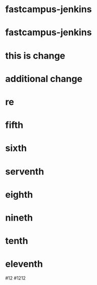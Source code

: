 # fastcampus-jenkins
# fastcampus-jenkins
#  this is change
# additional change
# re
# fifth
# sixth
# serventh
# eighth
# nineth
# tenth
# eleventh
#12
#1212
